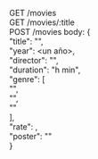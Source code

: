 GET /movies <br>
GET /movies/:title <br>
POST /movies body: {<br>
		"title": "<un titulo>",<br>
		"year": <un año>,<br>
		"director": "<un director>",<br>
		"duration": "<hora>h <minutos>min",<br>
		"genre": [<br>
			"<un genero>",<br>
			"<un genero>",<br>
			"<un genero>"<br>
		],<br>
		"rate": <un numero flotante>,<br>
		"poster": "<una url>"<br>
	}
